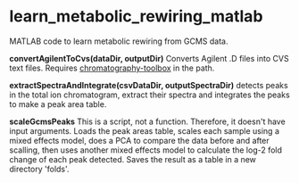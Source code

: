 # learn_metabolic_rewiring_matlab
MATLAB code to learn metabolic rewiring from GCMS data.

<b>convertAgilentToCvs(dataDir, outputDir)</b>
Converts Agilent .D files into CVS text files. Requires <a href="https://www.mathworks.com/matlabcentral/fileexchange/47696-chromatography-toolbox">chromatography-toolbox</a> in the path.


<b>extractSpectraAndIntegrate(csvDataDir, outputSpectraDir)</b>
detects peaks in the total ion chromatogram, extract their spectra and integrates the peaks to make a peak area table.

<b>scaleGcmsPeaks</b>
This is a script, not a function. Therefore, it doesn't have input arguments. Loads the peak areas table, scales each sample using a mixed effects model, does a PCA to compare the data before and after scalling, then uses another mixed effects model to calculate the log-2 fold change of each peak detected. Saves the result as a table in a new directory 'folds'.
